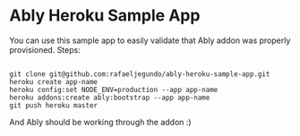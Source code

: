 # Ably Heroku Sample App

You can use this sample app to easily validate that Ably addon was properly provisioned. Steps:

```shell

git clone git@github.com:rafaeljegundo/ably-heroku-sample-app.git
heroku create app-name
heroku config:set NODE_ENV=production --app app-name
heroku addons:create ably:bootstrap --app app-name
git push heroku master
```

And Ably should be working through the addon :)
